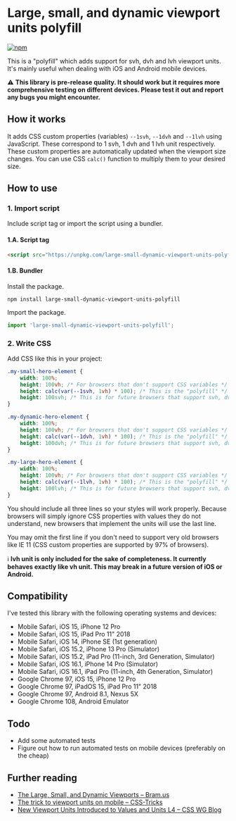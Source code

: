 # Large, small, and dynamic viewport units polyfill

[![npm](https://img.shields.io/npm/v/large-small-dynamic-viewport-units-polyfill)](https://www.npmjs.com/package/large-small-dynamic-viewport-units-polyfill)

This is a "polyfill" which adds support for svh, dvh and lvh viewport units. It's mainly useful when dealing with iOS and Android mobile devices.

⚠️ **This library is pre-release quality. It should work but it requires more comprehensive testing on different devices. Please test it out and report any bugs you might encounter.**

## How it works

It adds CSS custom properties (variables) `--1svh`, `--1dvh` and `--1lvh` using JavaScript. These correspond to 1 svh, 1 dvh and 1 lvh unit respectively. These custom properties are automatically updated when the viewport size changes. You can use CSS `calc()` function to multiply them to your desired size.

## How to use

### 1. Import script

Include script tag or import the script using a bundler.

#### 1.A. Script tag

```html
<script src="https://unpkg.com/large-small-dynamic-viewport-units-polyfill@0.1.0/dist/large-small-dynamic-viewport-units-polyfill.min.js"></script>
```

#### 1.B. Bundler

Install the package.

```shell
npm install large-small-dynamic-viewport-units-polyfill
```

Import the package.

```js
import 'large-small-dynamic-viewport-units-polyfill';
```

### 2. Write CSS

Add CSS like this in your project:

```css
.my-small-hero-element {
    width: 100%;
    height: 100vh; /* For browsers that don't support CSS variables */
    height: calc(var(--1svh, 1vh) * 100); /* This is the "polyfill" */
    height: 100svh; /* This is for future browsers that support svh, dvh and lvh viewport units */
}

.my-dynamic-hero-element {
    width: 100%;
    height: 100vh; /* For browsers that don't support CSS variables */
    height: calc(var(--1dvh, 1vh) * 100); /* This is the "polyfill" */
    height: 100dvh; /* This is for future browsers that support svh, dvh and lvh viewport units */
}

.my-large-hero-element {
    width: 100%;
    height: 100vh; /* For browsers that don't support CSS variables */
    height: calc(var(--1lvh, 1vh) * 100); /* This is the "polyfill" */
    height: 100lvh; /* This is for future browsers that support svh, dvh and lvh viewport units */
}
```

You should include all three lines so your styles will work properly. Because browsers will simply ignore CSS properties with values they do not understand, new browsers that implement the units will use the last line.

You may omit the first line if you don't need to support very old browsers like IE 11 (CSS custom properties are supported by 97% of browsers).

ℹ️ **lvh unit is only included for the sake of completeness. It currently behaves exactly like vh unit. This may break in a future version of iOS or Android.**

## Compatibility

I've tested this library with the following operating systems and devices: 

* Mobile Safari, iOS 15, iPhone 12 Pro
* Mobile Safari, iOS 15, iPad Pro 11" 2018
* Mobile Safari, iOS 14, iPhone SE (1st generation)
* Mobile Safari, iOS 15.2, iPhone 13 Pro (Simulator)
* Mobile Safari, iOS 15.2, iPad Pro (11-inch, 3rd Generation, Simulator)
* Mobile Safari, iOS 16.1, iPhone 14 Pro (Simulator)
* Mobile Safari, iOS 16.1, iPad Pro (11-inch, 4th Generation, Simulator)
* Google Chrome 97, iOS 15, iPhone 12 Pro
* Google Chrome 97, iPadOS 15, iPad Pro 11" 2018
* Google Chrome 97, Android 8.1, Nexus 5X
* Google Chrome 108, Android Emulator

## Todo

* Add some automated tests
* Figure out how to run automated tests on mobile devices (preferably on the cheap)

## Further reading

* [The Large, Small, and Dynamic Viewports – Bram.us](https://www.bram.us/2021/07/08/the-large-small-and-dynamic-viewports/)
* [The trick to viewport units on mobile – CSS-Tricks](https://css-tricks.com/the-trick-to-viewport-units-on-mobile/)
* [New Viewport Units Introduced to Values and Units L4 – CSS WG Blog](https://www.w3.org/blog/CSS/2021/07/15/css-values-4-viewport-units/)
